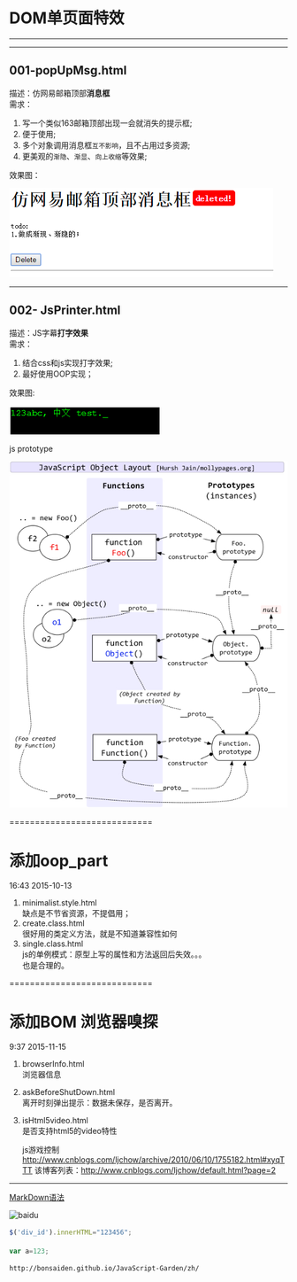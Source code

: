 # DOM单页面特效
----------------------------


----------------------------
## 001-popUpMsg.html  
描述：仿网易邮箱顶部**消息框**  
需求：  

1. 写一个类似163邮箱顶部出现一会就消失的提示框; 
2. 便于使用;
3. 多个对象调用消息框`互不影响`，且不占用过多资源;
4. 更美观的`渐隐`、`渐显`、`向上收缩`等效果;

效果图：

![example](images/DOM001.png "悬浮提示框")  


----------------------

## 002-  JsPrinter.html
描述：JS字幕**打字效果**  
需求：  

1. 结合css和js实现打字效果;  
2. 最好使用OOP实现；

效果图:

![Printer](images/JsPrinter.png "JsPrinter") 



js prototype

![Printer](images/javascript_object_layout.jpg "js prototypes") 








============================
# 添加oop_part
16:43 2015-10-13

1. minimalist.style.html  
	缺点是不节省资源，不提倡用；  
2. create.class.html  
	很好用的类定义方法，就是不知道兼容性如何  
3. single.class.html  
	js的单例模式：原型上写的属性和方法返回后失效。。。  
	也是合理的。




============================
# 添加BOM  浏览器嗅探  
9:37 2015-11-15  

1. browserInfo.html  
	浏览器信息  
	
2. askBeforeShutDown.html  
	离开时刻弹出提示：数据未保存，是否离开。  
	
3.	isHtml5video.html  
是否支持html5的video特性  



	
	
	
	js游戏控制
	http://www.cnblogs.com/ljchow/archive/2010/06/10/1755182.html#xyqTTT
	该博客列表：http://www.cnblogs.com/ljchow/default.html?page=2
---
[MarkDown语法](http://sspai.com/25137)

![baidu](http://www.baidu.com/img/bdlogo.gif "百度logo")  



```Javascript
$('div_id').innerHTML="123456";

var a=123;
```

```
http://bonsaiden.github.io/JavaScript-Garden/zh/


```